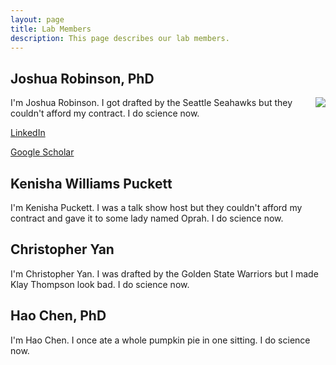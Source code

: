 ```yaml
---
layout: page
title: Lab Members
description: This page describes our lab members.
---
```


## Joshua Robinson, PhD

<img src="http://profiles.ucsf.edu/profile/Modules/CustomViewPersonGeneralInfo/PhotoHandler.ashx?NodeID=6440218&cachekey=8b45fb32-71ee-4692-87dd-1c74daf6463c" align="right">

I'm Joshua Robinson. I got drafted by the Seattle Seahawks but they couldn't afford my contract. I do science now.

[LinkedIn](https://www.linkedin.com/in/joshuafrobinson)

[Google Scholar](scholar.google.com/citations?user=n8Azds4AAAAJ&hl=en)

## Kenisha Williams Puckett

I'm Kenisha Puckett. I was a talk show host but they couldn't afford my contract and gave it to some lady named Oprah. I do science now. 

## Christopher Yan

I'm Christopher Yan. I was drafted by the Golden State Warriors but I made Klay Thompson look bad. I do science now.

## Hao Chen, PhD

I'm Hao Chen. I once ate a whole pumpkin pie in one sitting. I do science now.
